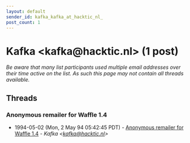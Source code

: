 ```yaml
---
layout: default
sender_id: kafka_kafka_at_hacktic_nl_
post_count: 1
---
```


# Kafka <kafka<span>@</span>hacktic.nl> (1 post)

_Be aware that many list participants used multiple email addresses over their time active on the list. As such this page may not contain all threads available._

## Threads

### Anonymous remailer for Waffle 1.4
+ 1994-05-02 (Mon, 2 May 94 05:42:45 PDT) - [Anonymous remailer for Waffle 1.4](/archive/1994/05/5245e3d3627e6392dde1b2ac75328183fc7081635016ca1e1ebc9415597da269) - _Kafka \<kafka@hacktic.nl\>_

